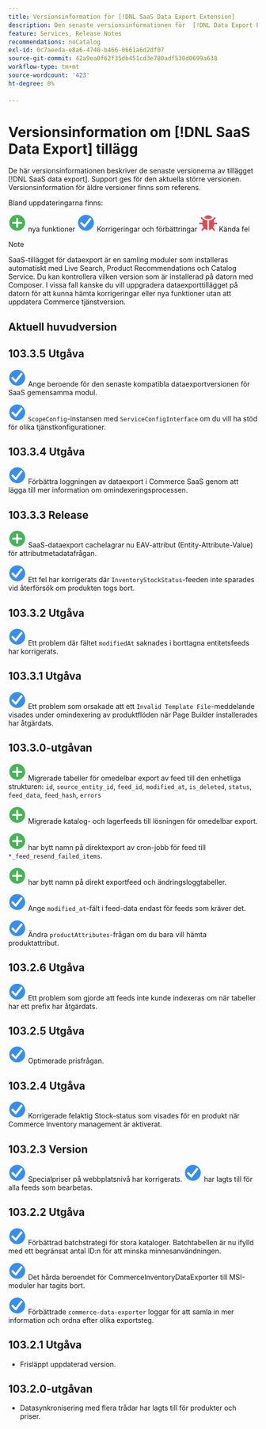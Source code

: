 ```yaml
---
title: Versionsinformation för [!DNL SaaS Data Export Extension]
description: Den senaste versionsinformationen för  [!DNL Data Export Extension]  för Adobe Commerce.
feature: Services, Release Notes
recommendations: noCatalog
exl-id: 0c7aeeda-e8a6-4740-b466-0661a6d2df07
source-git-commit: 42a9ea0f62f35db451cd3e780adf530d0699a638
workflow-type: tm+mt
source-wordcount: '423'
ht-degree: 0%

---
```


# Versionsinformation om [!DNL SaaS Data Export] tillägg

De här versionsinformationen beskriver de senaste versionerna av tillägget [!DNL SaaS data export]. Support ges för den aktuella större versionen. Versionsinformation för äldre versioner finns som referens.

Bland uppdateringarna finns:

![Nya](../assets/new.svg) nya funktioner
![Korrigera ](../assets/fix.svg) Korrigeringar och förbättringar
![Fel](../assets/bug.svg) Kända fel


>[!NOTE]
>
>SaaS-tillägget för dataexport är en samling moduler som installeras automatiskt med Live Search, Product Recommendations och Catalog Service. Du kan kontrollera vilken version som är installerad på datorn med Composer. I vissa fall kanske du vill uppgradera dataexporttillägget på datorn för att kunna hämta korrigeringar eller nya funktioner utan att uppdatera Commerce tjänstversion.

## Aktuell huvudversion

## 103.3.5 Utgåva

![Korrigera](../assets/fix.svg) Ange beroende för den senaste kompatibla dataexportversionen för SaaS gemensamma modul.

![Åtgärda](../assets/fix.svg) `ScopeConfig`-instansen med `ServiceConfigInterface` om du vill ha stöd för olika tjänstkonfigurationer.

## 103.3.4 Utgåva

![Korrigera](../assets/fix.svg) Förbättra loggningen av dataexport i Commerce SaaS genom att lägga till mer information om omindexeringsprocessen.

## 103.3.3 Release

![Ny](../assets/new.svg) SaaS-dataexport cachelagrar nu EAV-attribut (Entity-Attribute-Value) för attributmetadatafrågan.

![Korrigera](../assets/fix.svg) Ett fel har korrigerats där `InventoryStockStatus`-feeden inte sparades vid återförsök om produkten togs bort.

## 103.3.2 Utgåva

![Korrigera](../assets/fix.svg) Ett problem där fältet `modifiedAt` saknades i borttagna entitetsfeeds har korrigerats.

## 103.3.1 Utgåva

![Åtgärda](../assets/fix.svg) Ett problem som orsakade att ett `Invalid Template File`-meddelande visades under omindexering av produktflöden när Page Builder installerades har åtgärdats.

## 103.3.0-utgåvan

![Nytt](../assets/new.svg) Migrerade tabeller för omedelbar export av feed till den enhetliga strukturen:
`id`, `source_entity_id`, `feed_id`, `modified_at`, `is_deleted`, `status`, `feed_data`, `feed_hash`, `errors`

![Ny](../assets/new.svg) Migrerade katalog- och lagerfeeds till lösningen för omedelbar export.

![Nytt](../assets/new.svg) har bytt namn på direktexport av cron-jobb för feed till `*_feed_resend_failed_items`.

![Ny](../assets/new.svg) har bytt namn på direkt exportfeed och ändringsloggtabeller.

![Åtgärda](../assets/fix.svg) Ange `modified_at`-fält i feed-data endast för feeds som kräver det.

![Åtgärda](../assets/fix.svg) Ändra `productAttributes`-frågan om du bara vill hämta produktattribut.

## 103.2.6 Utgåva

![Korrigera](../assets/fix.svg) Ett problem som gjorde att feeds inte kunde indexeras om när tabeller har ett prefix har åtgärdats.

## 103.2.5 Utgåva

![Korrigera](../assets/fix.svg) Optimerade prisfrågan.

## 103.2.4 Utgåva

![Åtgärda](../assets/fix.svg) Korrigerade felaktig Stock-status som visades för en produkt när Commerce Inventory management är aktiverat.

## 103.2.3 Version

![Korrigera](../assets/fix.svg) Specialpriser på webbplatsnivå har korrigerats.
![Korrigera](../assets/fix.svg) har lagts till för alla feeds som bearbetas.


## 103.2.2 Utgåva

![Korrigera](../assets/fix.svg) Förbättrad batchstrategi för stora kataloger. Batchtabellen är nu ifylld med ett begränsat antal ID:n för att minska minnesanvändningen.

![Korrigera](../assets/fix.svg) Det hårda beroendet för CommerceInventoryDataExporter till MSI-moduler har tagits bort.

![Åtgärda](../assets/fix.svg) Förbättrade `commerce-data-exporter` loggar för att samla in mer information och ordna efter olika exportsteg.

## 103.2.1 Utgåva

- Frisläppt uppdaterad version.

## 103.2.0-utgåvan

- Datasynkronisering med flera trådar har lagts till för produkter och priser.
